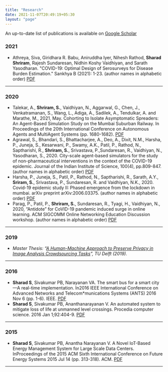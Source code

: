 ```yaml
---
title: "Research"
date: 2021-11-07T20:49:19+05:30
layout: "page"
---
```

An up-to-date list of publications is available on [Google Scholar](https://scholar.google.com/citations?user=N4S2OC0AAAAJ&hl=en)

### 2021
- Athreya, Siva, Giridhara R. Babu, Aniruddha Iyer, Nihesh Rathod, **Sharad Shriram**, Rajesh Sundaresan, Nidhin Koshy Vaidhiyan, and Sarath Yasodharan. "COVID-19: Optimal Design of Serosurveys for Disease Burden Estimation." Sankhya B (2021): 1-23. (author names in alphabetic order) [PDF](https://link.springer.com/article/10.1007/s13571-021-00267-w)

---
### 2020
- Talekar, A., **Shriram, S.**, Vaidhiyan, N., Aggarwal, G., Chen, J., Venkatramanan, S., Wang, L., Adiga, A., Sadilek, A., Tendulkar, A. and Marathe, M., 2021, May. Cohorting to Isolate Asymptomatic Spreaders: An Agent-Based Simulation Study on the Mumbai Suburban Railway. In Proceedings of the 20th International Conference on Autonomous Agents and MultiAgent Systems (pp. 1680-1682). [PDF](https://www.ifaamas.org/Proceedings/aamas2021/pdfs/p1680.pdf)
- Agrawal, S., Bhandari, S., Bhattacharjee, A., Deo, A., Dixit, N.M., Harsha, P., Juneja, S., Kesarwani, P., Swamy, A.K., Patil, P., Rathod, N., Saptharishi, R., **Shriram, S.**, Srivastava, P.,Sundaresan, R., Vaidhiyan, N., Yasodharan, S., 2020. City-scale agent-based simulators for the study of non-pharmaceutical interventions in the context of the COVID-19 epidemic. Journal of the Indian Institute of Science, 100(4), pp.809-847. (author names in alphabetic order) [PDF](https://link.springer.com/article/10.1007/s41745-020-00211-3)
- Harsha, P., Juneja, S., Patil, P., Rathod, N., Saptharishi, R., Sarath, A.Y., **Sriram, S.**, Srivastava, P., Sundaresan, R. and Vaidhiyan, N.K., 2020. Covid-19 epidemic study II: Phased emergence from the lockdown in mumbai. arXiv preprint arXiv:2006.03375. (author names in alphabetic order) [PDF](https://arxiv.org/pdf/2006.03375.pdf)
- Parag, P., Patil, P., **Shriram, S.**, Sundaresan, R., Tyagi, H., Vaidhiyan, N., 2020, “Antidote” for CoVID-19 pandemic induced surge in online learning. ACM SIGCOMM Online Networking Education Discussion workshop. (author names in alphabetic order) [PDF](http://gaia.cs.umass.edu/sigcomm_education_workshop_2020/papers/sigcommedu20-final36.pdf)


---
### 2019
- *Master Thesis: “[A Human-Machine Approach to Preserve Privacy in Image Analysis Crowdsourcing Tasks](https://repository.tudelft.nl/islandora/object/uuid:30846529-9080-4945-8502-dc962ec00bf3)”, TU Delft (2019).*

---
### 2016
- **Sharad S**, Sivakumar PB, Narayanan VA. The smart bus for a smart city—A real-time implementation. In2016 IEEE International Conference on Advanced Networks and Telecom*munications Systems (ANTS) 2016 Nov 6 (pp. 1-6). IEEE. [PDF](https://ieeexplore.ieee.org/abstract/document/7947850)
- **Sharad S**, Sivakumar PB, Ananthanarayanan V. An automated system to mitigate loss of life at unmanned level crossings. Procedia computer science. 2016 Jan 1;92:404-9. [PDF](https://www.sciencedirect.com/science/article/pii/S1877050916316532)
---
### 2015
- **Sharad S**, Sivakumar PB, Anantha Narayanan V. A Novel IoT-Based Energy Management System for Large Scale Data Centers. InProceedings of the 2015 ACM Sixth International Conference on Future Energy Systems 2015 Jul 14 (pp. 313-318). ACM. [PDF](https://dl.acm.org/doi/10.1145/2768510.2768520)
---
